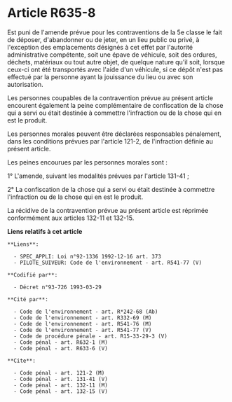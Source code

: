 # Article R635-8

Est puni de l'amende prévue pour les contraventions de la 5e classe le fait de déposer, d'abandonner ou de jeter, en un lieu
public ou privé, à l'exception des emplacements désignés à cet effet par l'autorité administrative compétente, soit une épave
de véhicule, soit des ordures, déchets, matériaux ou tout autre objet, de quelque nature qu'il soit, lorsque ceux-ci ont été
transportés avec l'aide d'un véhicule, si ce dépôt n'est pas effectué par la personne ayant la jouissance du lieu ou avec son
autorisation.

Les personnes coupables de la contravention prévue au présent article encourent également la peine complémentaire de
confiscation de la chose qui a servi ou était destinée à commettre l'infraction ou de la chose qui en est le produit.

Les personnes morales peuvent être déclarées responsables pénalement, dans les conditions prévues par l'article 121-2, de
l'infraction définie au présent article.

Les peines encourues par les personnes morales sont :

1° L'amende, suivant les modalités prévues par l'article 131-41 ;

2° La confiscation de la chose qui a servi ou était destinée à commettre l'infraction ou de la chose qui en est le produit.

La récidive de la contravention prévue au présent article est réprimée conformément aux articles 132-11 et 132-15.

**Liens relatifs à cet article**

	**Liens**:

	  - SPEC_APPLI: Loi n°92-1336 1992-12-16 art. 373
	  - PILOTE_SUIVEUR: Code de l'environnement - art. R541-77 (V)

	**Codifié par**:

	  - Décret n°93-726 1993-03-29

	**Cité par**:

	  - Code de l'environnement - art. R*242-68 (Ab)
	  - Code de l'environnement - art. R332-69 (M)
	  - Code de l'environnement - art. R541-76 (M)
	  - Code de l'environnement - art. R541-77 (V)
	  - Code de procédure pénale - art. R15-33-29-3 (V)
	  - Code pénal - art. R632-1 (M)
	  - Code pénal - art. R633-6 (V)

	**Cite**:

	  - Code pénal - art. 121-2 (M)
	  - Code pénal - art. 131-41 (V)
	  - Code pénal - art. 132-11 (M)
	  - Code pénal - art. 132-15 (V)
